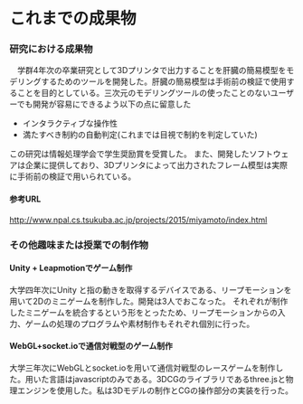 # これまでの成果物

### 研究における成果物
　学群4年次の卒業研究として3Dプリンタで出力することを肝臓の簡易模型をモデリングするためのツールを開発した。肝臓の簡易模型は手術前の検証で使用することを目的としている。三次元のモデリングツールの使ったことのないユーザーでも開発が容易にできるよう以下の点に留意した

- インタラクティブな操作性
- 満たすべき制約の自動判定(これまでは目視で制約を判定していた)

この研究は情報処理学会で学生奨励賞を受賞した。
また、開発したソフトウェアは企業に提供しており、3Dプリンタによって出力されたフレーム模型は実際に手術前の検証で用いられている。

#### 参考URL
http://www.npal.cs.tsukuba.ac.jp/projects/2015/miyamoto/index.html

### その他趣味または授業での制作物
#### Unity + Leapmotionでゲーム制作
大学四年次にUnity と指の動きを取得するデバイスである、リープモーションを用いて2Dのミニゲームを制作した。開発は3人でおこなった。
それぞれが制作したミニゲームを統合するという形をとったため、リープモーションからの入力、ゲームの処理のプログラムや素材制作もそれぞれ個別に行った。

#### WebGL+socket.ioで通信対戦型のゲーム制作
大学三年次にWebGLとsocket.ioを用いて通信対戦型のレースゲームを制作した。用いた言語はjavascriptのみである。3DCGのライブラリであるthree.jsと物理エンジンを使用した。私は3Dモデルの制作とCGの操作部分の実装を行った。
